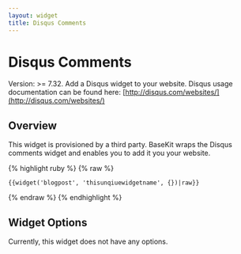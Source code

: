 ```yaml
---
layout: widget
title: Disqus Comments
---
```


# Disqus Comments

Version: >= 7.32. Add a Disqus widget to your website. Disqus usage documentation can be found here: [http://disqus.com/websites/](http://disqus.com/websites/)

## Overview

This widget is provisioned by a third party. BaseKit wraps the Disqus comments widget and enables you to add it you your website.

{% highlight ruby %}
{% raw %}

	{{widget('blogpost', 'thisunqiuewidgetname', {})|raw}}

{% endraw %}
{% endhighlight %}

## Widget Options

Currently, this widget does not have any options.
